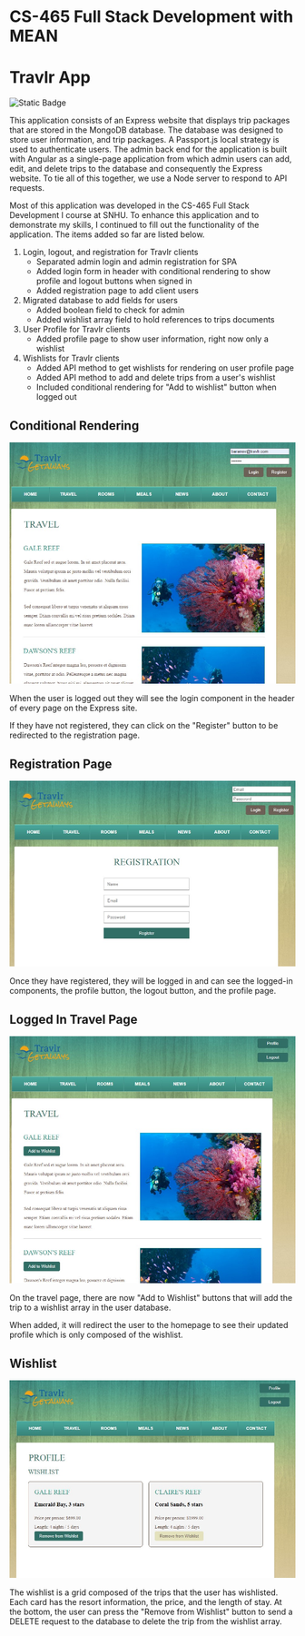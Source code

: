 # CS-465 Full Stack Development with MEAN
# Travlr App

![Static Badge](https://img.shields.io/badge/Travlr%20Repo-teal?style=flat&logo=github&logoColor=white&labelColor=black&link=https%3A%2F%2Fgithub.com%2Fgurulantern%2Fcs465-fullstack%2Ftree%2Fcs499-enhancement)


This application consists of an Express website that displays trip packages that are stored in the MongoDB database. The database was designed to store user information, and trip packages. A Passport.js local strategy is used to authenticate users. The admin back end for the application is built with Angular as a single-page application from which admin users can add, edit, and delete trips to the database and consequently the Express website. To tie all of this together, we use a Node server to respond to API requests.  

Most of this application was developed in the CS-465 Full Stack Development I course at SNHU. To enhance this application and to demonstrate my skills, I continued to fill out the functionality of the application. The items added so far are listed below.  

1. Login, logout, and registration for Travlr clients
    - Separated admin login and admin registration for SPA
    - Added login form in header with conditional rendering to show profile and logout buttons when signed in
    - Added registration page to add client users
2. Migrated database to add fields for users
    - Added boolean field to check for admin
    - Added wishlist array field to hold references to trips documents
3. User Profile for Travlr clients
    - Added profile page to show user information, right now only a wishlist
4. Wishlists for Travlr clients
    - Added API method to get wishlists for rendering on user profile page
    - Added API method to add and delete trips from a user's wishlist
    - Included conditional rendering for "Add to wishlist" button when logged out

## Conditional Rendering  

![loggedout](doc/loggedout.jpg)

When the user is logged out they will see the login component in the header of every page on the Express site.

If they have not registered, they can click on the "Register" button to be redirected to the registration page.

## Registration Page  

![register](doc/registration.jpg)

Once they have registered, they will be logged in and can see the logged-in components, the profile button, the logout button, and the profile page.

## Logged In Travel Page  

![loggedin](doc/loggedintravel.jpg)

On the travel page, there are now "Add to Wishlist" buttons that will add the trip to a wishlist array in the user database.

When added, it will redirect the user to the homepage to see their updated profile which is only composed of the wishlist.

## Wishlist

![wishlist](doc/wishlist.jpg)

The wishlist is a grid composed of the trips that the user has wishlisted. Each card has the resort information, the price, and the length of stay. At the bottom, the user can press the "Remove from Wishlist" button to send a DELETE request to the database to delete the trip from the wishlist array.